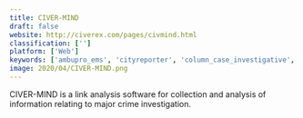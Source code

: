 ```yaml
---
title: CIVER-MIND
draft: false 
website: http://civerex.com/pages/civmind.html
classification: ['']
platform: ['Web']
keywords: ['ambupro_ems', 'cityreporter', 'column_case_investigative', 'evidence_recorder', 'faces', 'false_alarm_billing_and_tracking', 'fireplan', 'goenforce', 'hubstream_intelligence', 'lexisnexis_police_records_retrieval', 'omnigo_incident_reporting', 'orna', 'planit_police', 'rhodium_incident_management', 'scenepd', 'silvertrac_software', 'skylync', 'tablet_command', 'versaterm_rms', 'xanalys_powercase']
image: 2020/04/CIVER-MIND.png
---
```

CIVER-MIND is a link analysis software for collection and analysis of information relating to major crime investigation.